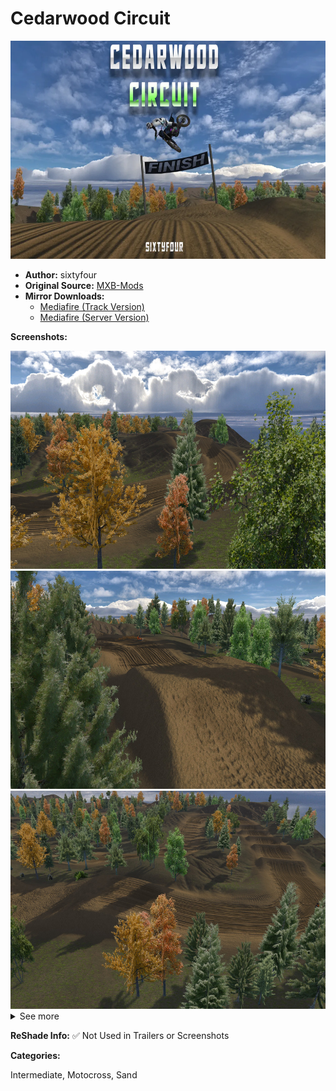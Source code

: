 # Cedarwood Circuit

<img src="https://github.com/BrinkleyPT/MX-Bikes-Community-Mods/blob/41df4850e5e3bbf6bcd388d8c8b09d105f63d945/.assets/Cedarwood%20Circuit/TrackThumb-1240x698.webp" alt="Preview" width="620" height="349">

- **Author:** sixtyfour
- **Original Source:** [MXB-Mods](https://web.archive.org/web/20250606170304/mxb-mods.com/cedarwood-circuit/#download)
- **Mirror Downloads:**
  - [Mediafire (Track Version)](https://www.mediafire.com/file/oj2fw7i7gfoep5a/Cedarwood+Circuit.pkz/file)
  - [Mediafire (Server Version)](https://www.mediafire.com/file/q6pw1nszptm8pzh/Cedarwood+Circuit+(Server).pkz/file)

**Screenshots:**

<img src="https://github.com/BrinkleyPT/MX-Bikes-Community-Mods/blob/c301f27aa2987faa355667272feddbd6ea94b700/.assets/Cedarwood%20Circuit/20240908004850_1.jpg" alt="Screenshot 1" width="620" height="349">
<img src="https://github.com/BrinkleyPT/MX-Bikes-Community-Mods/blob/c301f27aa2987faa355667272feddbd6ea94b700/.assets/Cedarwood%20Circuit/20240908005544_2.jpg" alt="Screenshot 2" width="620" height="349">
<img src="https://github.com/BrinkleyPT/MX-Bikes-Community-Mods/blob/c301f27aa2987faa355667272feddbd6ea94b700/.assets/Cedarwood%20Circuit/20240908005756_1.jpg" alt="Screenshot 3" width="620" height="349"> <details>

<summary>See more</summary>
<br>
<img src="https://github.com/BrinkleyPT/MX-Bikes-Community-Mods/blob/c301f27aa2987faa355667272feddbd6ea94b700/.assets/Cedarwood%20Circuit/20240908010015_1.jpg" alt="Screenshot 4" width="620" height="349">
<img src="https://github.com/BrinkleyPT/MX-Bikes-Community-Mods/blob/c301f27aa2987faa355667272feddbd6ea94b700/.assets/Cedarwood%20Circuit/20240908010059_1.jpg" alt="Screenshot 5" width="620" height="349">
<img src="https://github.com/BrinkleyPT/MX-Bikes-Community-Mods/blob/c301f27aa2987faa355667272feddbd6ea94b700/.assets/Cedarwood%20Circuit/20240908010124_1.jpg" alt="Screenshot 6" width="620" height="349">
<img src="https://github.com/BrinkleyPT/MX-Bikes-Community-Mods/blob/c301f27aa2987faa355667272feddbd6ea94b700/.assets/Cedarwood%20Circuit/20240908010146_1.jpg" alt="Screenshot 7" width="620" height="349">
<img src="https://github.com/BrinkleyPT/MX-Bikes-Community-Mods/blob/c301f27aa2987faa355667272feddbd6ea94b700/.assets/Cedarwood%20Circuit/20240908010244_1.jpg" alt="Screenshot 8" width="620" height="349">
<img src="https://github.com/BrinkleyPT/MX-Bikes-Community-Mods/blob/c301f27aa2987faa355667272feddbd6ea94b700/.assets/Cedarwood%20Circuit/20240908010459_1.jpg" alt="Screenshot 9" width="620" height="349">
<img src="https://github.com/BrinkleyPT/MX-Bikes-Community-Mods/blob/c301f27aa2987faa355667272feddbd6ea94b700/.assets/Cedarwood%20Circuit/20240908010516_1.jpg" alt="Screenshot 10" width="620" height="349">
<img src="https://github.com/BrinkleyPT/MX-Bikes-Community-Mods/blob/c301f27aa2987faa355667272feddbd6ea94b700/.assets/Cedarwood%20Circuit/20240908010531_1.jpg" alt="Screenshot 11" width="620" height="349">
<img src="https://github.com/BrinkleyPT/MX-Bikes-Community-Mods/blob/c301f27aa2987faa355667272feddbd6ea94b700/.assets/Cedarwood%20Circuit/20240908010604_1.jpg" alt="Screenshot 12" width="620" height="349"> </details>

**ReShade Info:** ✅ Not Used in Trailers or Screenshots

**Categories:**

Intermediate, Motocross, Sand
